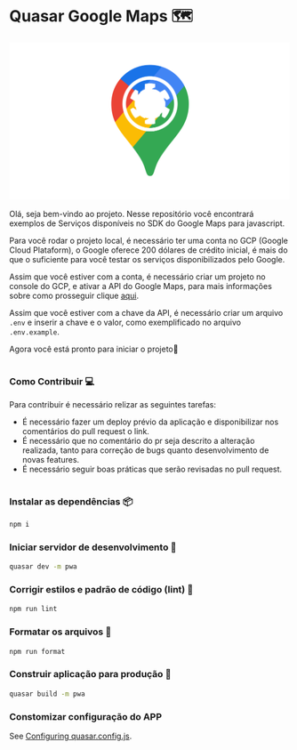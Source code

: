 # Quasar Google Maps 🗺️

![Quasar Google Maps](./src/assets/images/logo_readme.png)

Olá, seja bem-vindo ao projeto. Nesse repositório você encontrará exemplos de Serviços disponíveis no SDK do Google Maps para javascript.

Para você rodar o projeto local, é necessário ter uma conta no GCP (Google Cloud Plataform), o Google oferece 200 dólares de crédito inicial, é mais do que o suficiente para você testar os serviços disponibilizados pelo Google.

Assim que você estiver com a conta, é necessário criar um projeto no console do GCP, e ativar a API do Google Maps, para mais informações sobre como prosseguir clique [aqui](https://developers.google.com/maps).

Assim que você estiver com a chave da API, é necessário criar um arquivo `.env` e inserir a chave e o valor, como exemplificado no arquivo `.env.example`.

Agora você está pronto para iniciar o projeto🥳

#

### Como Contribuir 💻

Para contribuir é necessário relizar as seguintes tarefas:

- É necessário fazer um deploy prévio da aplicação e disponibilizar nos comentários do pull request o link.
- É necessário que no comentário do pr seja descrito a alteração realizada, tanto para correção de bugs quanto desenvolvimento de novas features.
- É necessário seguir boas práticas que serão revisadas no pull request.

#

### Instalar as dependências 📦

```bash
npm i
```

### Iniciar servidor de desenvolvimento 🚧

```bash
quasar dev -m pwa
```

### Corrigir estilos e padrão de código (lint) 📝

```bash
npm run lint
```

### Formatar os arquivos 📝

```bash
npm run format
```

### Construir aplicação para produção 🚀

```bash
quasar build -m pwa
```

### Constomizar configuração do APP

See [Configuring quasar.config.js](https://v2.quasar.dev/quasar-cli-vite/quasar-config-js).

